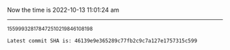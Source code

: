Now the time is 2022-10-13 11:01:24 am

---

<small>155999328178472510219846108198</small>

```txt
Latest commit SHA is: 46139e9e365289c77fb2c9c7a127e1757315c599
```
